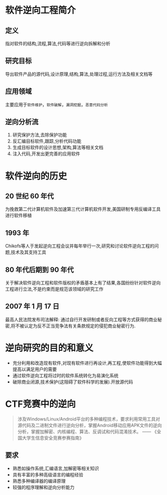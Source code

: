 # 软件逆向工程简介

## 定义

指对软件的结构,流程,算法,代码等进行逆向拆解和分析

## 研究目标

导出软件产品的源代码,设计原理,结构,算法,处理过程,运行方法及相关文档等

## 应用领域

主要应用于`软件维护`，`软件破解`，`漏洞挖掘`，`恶意代码分析`


## 逆向分析流

1. 研究保护方法,去除保护功能
2. 反汇编目标软件,跟踪,分析代码功能
3. 生成目标软件的设计思想,架构,算法等相关文档
4. 注入代码,开发出更完善的应用软件

# 软件逆向的历史

##  20 世纪 60 年代

为挽救第二代计算机软件及加速第三代计算机软件开发,美国研制专用反编译工具进行软件移植

## 1993 年

Chikofs等人于发起逆向工程会议并每年举行一次,研究和讨论软件逆向工程的问题,技术及其支持工具

## 80 年代后期到 90 年代

关于解决软件逆向工程和软件版权的矛盾基本上有了结果,各国纷纷针对软件逆向工程进行立法,不是约束而是规范该领域的研究工作

## 2007 年 1 月 17 日

最高人民法院发布司法解释: 通过自行开发研制或者反向工程等方式获得的商业秘密,将不被认定为反不正当竞争法有关条款规定的侵犯商业秘密行为.

# 逆向研究的目的和意义

* 充分利用和改造现有软件,对现有软件进行再设计,再工程,使软件功能得到大幅提高以满足用户的需要
* 通过软件逆向工程将过时的软件系统转化为易演化系统
* 破除商业闭源,技术保护(这阻碍了软件科学的发展).开放源代码

# CTF竞赛中的逆向

> 涉及Windows/Linux/Android平台的多种编程技术，要求利用常用工具对源代码及二进制文件进行逆向分析，掌握Android移动应用APK文件的逆向分析，掌握加解密、内核编程、算法、反调试和代码混淆技术。  —— 《全国大学生信息安全竞赛参赛指南》

## 要求

* 熟悉如操作系统,汇编语言,加解密等相关知识
* 具有丰富的多种高级语言的编程经验
* 熟悉多种编译器的编译原理
* 较强的程序理解和逆向分析能力
